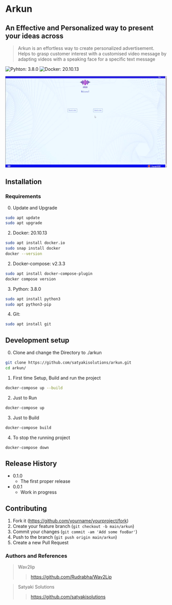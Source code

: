 # Arkun
## An Effective and Personalized way to present your ideas across
> Arkun is an effortless way to create personalized advertisement.
> Helps to grasp customer interest with a customised video message
> by adapting videos with a speaking face for a specific text message

![Pyhton: 3.8.0](https://img.shields.io/badge/Code-Python-informational?style=flat&logo=python&logoColor=white&color=2bbc8a)
![Docker: 20.10.13](https://img.shields.io/badge/Tools-Docker-informational?style=flat&logo=docker&logoColor=white&color=2bbc8a)

![](ezgif.com-gif-maker.gif)

## Installation

### Requirements

0. Update and Upgrade
```sh
sudo apt update
sudo apt upgrade
```
2. Docker: 20.10.13
```sh
sudo apt install docker.io
sudo snap install docker
docker --version
```
2. Docker-compose: v2.3.3
```sh
sudo apt install docker-compose-plugin
docker compose version
```
3. Python: 3.8.0
```sh
sudo apt install python3
sudo apt python3-pip
```
4. Git: 
```sh
sudo apt install git
```

## Development setup
0. Clone and change the Directory to ./arkun
```sh
git clone https://github.com/satyakisolutions/arkun.git
cd arkun/
```
1. First time Setup, Build and run the project
```sh
docker-compose up --build
```
2. Just to Run
```sh
docker-compose up
```
3. Just to Build
```sh
docker-compose build
```
4. To stop the running project
```sh
docker-compose down
```

## Release History

* 0.1.0
    * The first proper release
* 0.0.1
    * Work in progress



## Contributing

1. Fork it (<https://github.com/yourname/yourproject/fork>)
2. Create your feature branch (`git checkout -b main/arkun`)
3. Commit your changes (`git commit -am 'Add some fooBar'`)
4. Push to the branch (`git push origin main/arkun`)
5. Create a new Pull Request

### Authors and References
> Wav2lip
> > https://github.com/Rudrabha/Wav2Lip

> Satyaki Solutions
> > https://github.com/satyakisolutions
